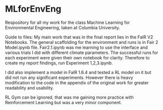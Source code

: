 # MLforEnvEng
Respository for all my work for the class Machine Learning for Environmental Engineering, taken at Columbia University. 


Guide to files:
My main work that was in the final report lies in the FaIR V2 Notebooks. The general scaffolding for the environment and runs is in Fair 2 Model.ipynb file. Fair2.1.ipynb was me learning to use the interface and various trials I did with different climate parameters. The successful runs for each experiment were given their own notebook for clarity. Therefore to create my report findings, run Experiment 1,2,3.ipynb. 

I did also implement a model in FaIR 1.6.4 and tested a RL model on it but did not run any significant experiments. However there is heavy modification to the code in the appendix of the original work for greater readability and usability. 

RL Gym can be ignored, that was me gaining more practice with Reinforcement Learning but was a very minor component. 

